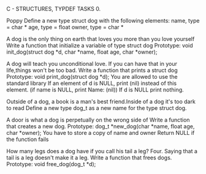 C - STRUCTURES, TYPDEF TASKS 0. 

Poppy Define a new type struct dog with the following elements:
		name, type = char *
		age, type = float
		owner, type = char *

A dog is the only thing on earth that loves you more than you love yourself
Write a function that initialize a variable of type struct dog
Prototype: 
		void init_dog(struct dog *d, char *name, float age, char *owner);

A dog will teach you unconditional love.
If you can have that in your life,things won't be too bad.
Write a function that prints a struct dog
		Prototype: void print_dog(struct dog *d);
		You are allowed to use the standard library
		If an element of d is NULL, print (nil) instead of this element. (if name is NULL, print Name: (nil))
		If d is NULL print nothing.

Outside of a dog, a book is a man's best friend.Inside of a dog it's too dark to read 
Define a new type dog_t as a new name for the type struct dog.

A door is what a dog is perpetually on the wrong side of Write a function that creates a new dog.
Prototype:
		dog_t *new_dog(char *name, float age, char *owner);
		You have to store a copy of name and owner
		Return NULL if the function fails

How many legs does a dog have if you call his tail a leg? Four. 
Saying that a tail is a leg doesn't make it a leg.
Write a function that frees dogs.
Prototype:
		void free_dog(dog_t *d);
